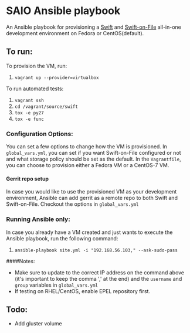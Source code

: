 SAIO Ansible playbook
=========

An Ansible playbook for provisioning a [Swift](http://docs.openstack.org/developer/swift/development_saio.html) and [Swift-on-File](https://github.com/stackforge/swiftonfile/blob/master/doc/markdown/quick_start_guide.md) all-in-one
development environment on Fedora or CentOS(default).

## To run:
To provision the VM, run:
 1. `vagrant up --provider=virtualbox` 

To run automated tests:
 1. `vagrant ssh`
 1. `cd /vagrant/source/swift`
 1. `tox -e py27`
 1. `tox -e func`

### Configuration Options:
You can set a few options to change how the VM is provisioned. In `global_vars.yml`, you can set if you want Swift-on-File configured or not and what storage policy should be set as the default. In the `Vagrantfile`, you can choose to provision either a Fedora VM or a CentOS-7 VM.

#### Gerrit repo setup
In case you would like to use the provisioned VM as your development environment, Ansible can add gerrit as a remote repo to both Swift and Swift-on-File. Checkout the options in `global_vars.yml`

### Running Ansible only:
In case you already have a VM created and just wants to execute the Ansible playbook, run the following command:
 1. `ansible-playbook site.yml -i "192.168.56.103," --ask-sudo-pass`

####Notes: 
 * Make sure to update to the correct IP address on the command above (it's important to keep the comma ',' at the end) and the `username` and `group` variables in `global_vars.yml`
 * If testing on RHEL/CentOS, enable EPEL repository first.

## Todo:
* Add gluster volume
